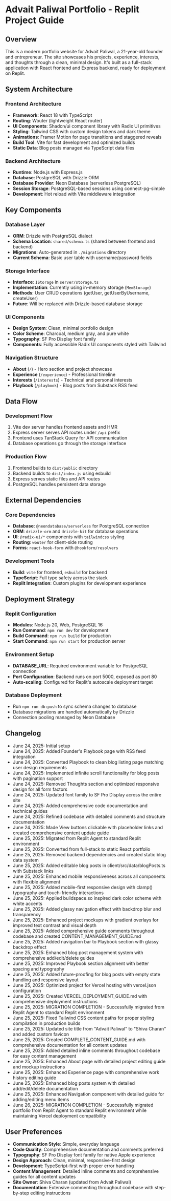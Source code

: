 # Advait Paliwal Portfolio - Replit Project Guide

## Overview

This is a modern portfolio website for Advait Paliwal, a 21-year-old founder and entrepreneur. The site showcases his projects, experience, interests, and thoughts through a clean, minimal design. It's built as a full-stack application with React frontend and Express backend, ready for deployment on Replit.

## System Architecture

### Frontend Architecture
- **Framework**: React 18 with TypeScript
- **Routing**: Wouter (lightweight React router)
- **UI Components**: Shadcn/ui component library with Radix UI primitives
- **Styling**: Tailwind CSS with custom design tokens and dark theme
- **Animations**: Framer Motion for page transitions and staggered reveals
- **Build Tool**: Vite for fast development and optimized builds
- **Static Data**: Blog posts managed via TypeScript data files

### Backend Architecture
- **Runtime**: Node.js with Express.js
- **Database**: PostgreSQL with Drizzle ORM
- **Database Provider**: Neon Database (serverless PostgreSQL)
- **Session Storage**: PostgreSQL-based sessions using connect-pg-simple
- **Development**: Hot reload with Vite middleware integration

## Key Components

### Database Layer
- **ORM**: Drizzle with PostgreSQL dialect
- **Schema Location**: `shared/schema.ts` (shared between frontend and backend)
- **Migrations**: Auto-generated in `./migrations` directory
- **Current Schema**: Basic user table with username/password fields

### Storage Interface
- **Interface**: `IStorage` in `server/storage.ts`
- **Implementation**: Currently using in-memory storage (`MemStorage`)
- **Methods**: User CRUD operations (getUser, getUserByUsername, createUser)
- **Future**: Will be replaced with Drizzle-based database storage

### UI Components
- **Design System**: Clean, minimal portfolio design
- **Color Scheme**: Charcoal, medium gray, and pure white
- **Typography**: SF Pro Display font family
- **Components**: Fully accessible Radix UI components styled with Tailwind

### Navigation Structure
- **About** (`/`) - Hero section and project showcase
- **Experience** (`/experience`) - Professional timeline
- **Interests** (`/interests`) - Technical and personal interests
- **Playbook** (`/playbook`) - Blog posts from Substack RSS feed

## Data Flow

### Development Flow
1. Vite dev server handles frontend assets and HMR
2. Express server serves API routes under `/api` prefix
3. Frontend uses TanStack Query for API communication
4. Database operations go through the storage interface

### Production Flow
1. Frontend builds to `dist/public` directory
2. Backend builds to `dist/index.js` using esbuild
3. Express serves static files and API routes
4. PostgreSQL handles persistent data storage

## External Dependencies

### Core Dependencies
- **Database**: `@neondatabase/serverless` for PostgreSQL connection
- **ORM**: `drizzle-orm` and `drizzle-kit` for database operations
- **UI**: `@radix-ui/*` components with `tailwindcss` styling
- **Routing**: `wouter` for client-side routing
- **Forms**: `react-hook-form` with `@hookform/resolvers`

### Development Tools
- **Build**: `vite` for frontend, `esbuild` for backend
- **TypeScript**: Full type safety across the stack
- **Replit Integration**: Custom plugins for development experience

## Deployment Strategy

### Replit Configuration
- **Modules**: Node.js 20, Web, PostgreSQL 16
- **Run Command**: `npm run dev` for development
- **Build Command**: `npm run build` for production
- **Start Command**: `npm run start` for production server

### Environment Setup
- **DATABASE_URL**: Required environment variable for PostgreSQL connection
- **Port Configuration**: Backend runs on port 5000, exposed as port 80
- **Auto-scaling**: Configured for Replit's autoscale deployment target

### Database Deployment
- Run `npm run db:push` to sync schema changes to database
- Database migrations are handled automatically by Drizzle
- Connection pooling managed by Neon Database

## Changelog

- June 24, 2025: Initial setup
- June 24, 2025: Added Founder's Playbook page with RSS feed integration
- June 24, 2025: Converted Playbook to clean blog listing page matching user design requirements
- June 24, 2025: Implemented infinite scroll functionality for blog posts with pagination support
- June 24, 2025: Removed Thoughts section and optimized responsive design for all form factors
- June 24, 2025: Updated font family to SF Pro Display across the entire site
- June 24, 2025: Added comprehensive code documentation and technical guides
- June 24, 2025: Refined codebase with detailed comments and structure documentation
- June 24, 2025: Made View buttons clickable with placeholder links and created comprehensive content update guide
- June 25, 2025: Migrated from Replit Agent to standard Replit environment
- June 25, 2025: Converted from full-stack to static React portfolio
- June 25, 2025: Removed backend dependencies and created static blog data system
- June 25, 2025: Added editable blog posts in client/src/data/blogPosts.ts with Substack links
- June 25, 2025: Enhanced mobile responsiveness across all components with flexible alignment
- June 25, 2025: Added mobile-first responsive design with clamp() typography and touch-friendly interactions
- June 25, 2025: Applied buildspace.so inspired dark color scheme with white accents
- June 25, 2025: Added glassy navigation effect with backdrop blur and transparency
- June 25, 2025: Enhanced project mockups with gradient overlays for improved text contrast and visual depth
- June 25, 2025: Added comprehensive guide comments throughout codebase and created CONTENT_MANAGEMENT_GUIDE.md
- June 25, 2025: Added navigation bar to Playbook section with glassy backdrop effect
- June 25, 2025: Enhanced blog post management system with comprehensive add/edit/delete guides
- June 25, 2025: Improved Playbook section alignment with better spacing and typography
- June 25, 2025: Added future-proofing for blog posts with empty state handling and responsive layout
- June 25, 2025: Optimized project for Vercel hosting with vercel.json configuration
- June 25, 2025: Created VERCEL_DEPLOYMENT_GUIDE.md with comprehensive deployment instructions
- June 25, 2025: MIGRATION COMPLETION - Successfully migrated from Replit Agent to standard Replit environment
- June 25, 2025: Fixed Tailwind CSS content paths for proper styling compilation in production builds
- June 25, 2025: Updated site title from "Advait Paliwal" to "Shiva Charan" and added custom favicon
- June 25, 2025: Created COMPLETE_CONTENT_GUIDE.md with comprehensive documentation for all content updates
- June 25, 2025: Added detailed inline comments throughout codebase for easy content management
- June 25, 2025: Enhanced About page with detailed project editing guide and mockup instructions
- June 25, 2025: Enhanced Experience page with comprehensive work history editing guide
- June 25, 2025: Enhanced blog posts system with detailed add/edit/delete documentation
- June 25, 2025: Enhanced Navigation component with detailed guide for adding/editing menu items
- June 26, 2025: MIGRATION COMPLETION - Successfully migrated portfolio from Replit Agent to standard Replit environment while maintaining Vercel deployment compatibility

## User Preferences

- **Communication Style**: Simple, everyday language
- **Code Quality**: Comprehensive documentation and comments preferred
- **Typography**: SF Pro Display font family for native Apple experience
- **Design Approach**: Clean, minimal, responsive-first design
- **Development**: TypeScript-first with proper error handling
- **Content Management**: Detailed inline comments and comprehensive guides for all content updates
- **Site Owner**: Shiva Charan (updated from Advait Paliwal)
- **Documentation**: Extensive commenting throughout codebase with step-by-step editing instructions